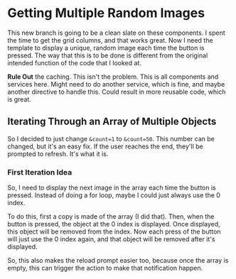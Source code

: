 # Getting Multiple Random Images

This new branch is going to be a clean slate on these components.
I spent the time to get the grid columns, and that works great.
Now I need the template to display a unique, random image each time the button is pressed.
The way that this is to be done is different from the original intended function of the code that I looked at.  

**Rule Out** the caching. This isn't the problem.
This is all components and services here.
Might need to do another service, which is fine, and maybe another directive to handle this.
Could result in more reusable code, which is great.

## Iterating Through an Array of Multiple Objects

So I decided to just change `&count=1` to `&count=50`.
This number can be changed, but it's an easy fix.
If the user reaches the end, they'll be prompted to refresh.
It's what it is.

### First Iteration Idea

So, I need to display the next image in the array each time the button is pressed.
Instead of doing a for loop, maybe I could just always use the 0 index.  

To do this, first a copy is made of the array (I did that).
Then, when the button is pressed, the object at the 0 index is displayed.
Once displayed, this object will be removed from the index.
Now each press of the button will just use the 0 index again, and that object will be removed after it's displayed.  

So, this also makes the reload prompt easier too, because once the array is empty, this can trigger the action to make that notification happen.
